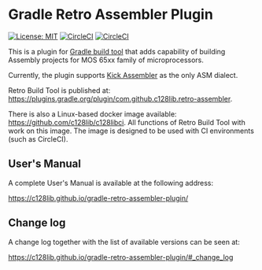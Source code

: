 # Gradle Retro Assembler Plugin

[![License: MIT](https://img.shields.io/badge/License-MIT-yellow.svg)](https://opensource.org/licenses/MIT) 
[![CircleCI](https://circleci.com/gh/c128lib/gradle-retro-assembler-plugin/tree/master.svg?style=shield)](https://circleci.com/gh/c128lib/gradle-retro-assembler-plugin/tree/master)
[![CircleCI](https://circleci.com/gh/c128lib/gradle-retro-assembler-plugin/tree/develop.svg?style=shield)](https://circleci.com/gh/c128lib/gradle-retro-assembler-plugin/tree/develop)

This is a plugin for [Gradle build tool](https://gradle.org/) that adds capability of building Assembly projects for MOS 65xx family of microprocessors.

Currently, the plugin supports [Kick Assembler](http://theweb.dk/KickAssembler/Main.html#frontpage) as the only ASM dialect.

Retro Build Tool is published at: https://plugins.gradle.org/plugin/com.github.c128lib.retro-assembler.

There is also a Linux-based docker image available: https://github.com/c128lib/c128libci. All functions of Retro Build Tool with work on this image. The image is designed to be used with CI environments (such as CircleCI).

## User's Manual

A complete User's Manual is available at the following address:

https://c128lib.github.io/gradle-retro-assembler-plugin/

## Change log

A change log together with the list of available versions can be seen at:

https://c128lib.github.io/gradle-retro-assembler-plugin/#_change_log
